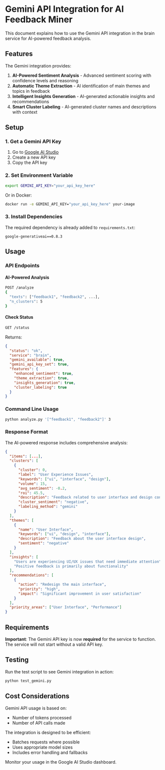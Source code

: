 # Gemini API Integration for AI Feedback Miner

This document explains how to use the Gemini API integration in the brain service for AI-powered feedback analysis.

## Features

The Gemini integration provides:

1. **AI-Powered Sentiment Analysis** - Advanced sentiment scoring with confidence levels and reasoning
2. **Automatic Theme Extraction** - AI identification of main themes and topics in feedback
3. **Intelligent Insights Generation** - AI-generated actionable insights and recommendations
4. **Smart Cluster Labeling** - AI-generated cluster names and descriptions with context

## Setup

### 1. Get a Gemini API Key

1. Go to [Google AI Studio](https://aistudio.google.com/)
2. Create a new API key
3. Copy the API key

### 2. Set Environment Variable

```bash
export GEMINI_API_KEY="your_api_key_here"
```

Or in Docker:

```bash
docker run -e GEMINI_API_KEY="your_api_key_here" your-image
```

### 3. Install Dependencies

The required dependency is already added to `requirements.txt`:

```
google-generativeai==0.8.3
```

## Usage

### API Endpoints

#### AI-Powered Analysis

```bash
POST /analyze
{
  "texts": ["feedback1", "feedback2", ...],
  "n_clusters": 5
}
```

#### Check Status

```bash
GET /status
```

Returns:

```json
{
  "status": "ok",
  "service": "brain",
  "gemini_available": true,
  "gemini_api_key_set": true,
  "features": {
    "enhanced_sentiment": true,
    "theme_extraction": true,
    "insights_generation": true,
    "cluster_labeling": true
  }
}
```

### Command Line Usage

```bash
python analyze.py '["feedback1", "feedback2"]' 3
```

### Response Format

The AI-powered response includes comprehensive analysis:

```json
{
  "items": [...],
  "clusters": [
    {
      "cluster": 0,
      "label": "User Experience Issues",
      "keywords": ["ui", "interface", "design"],
      "volume": 15,
      "avg_sentiment": -0.2,
      "roi": 45.5,
      "description": "Feedback related to user interface and design concerns",
      "cluster_sentiment": "negative",
      "labeling_method": "gemini"
    }
  ],
  "themes": [
    {
      "name": "User Interface",
      "keywords": ["ui", "design", "interface"],
      "description": "Feedback about the user interface design",
      "sentiment": "negative"
    }
  ],
  "insights": [
    "Users are experiencing UI/UX issues that need immediate attention",
    "Positive feedback is primarily about functionality"
  ],
  "recommendations": [
    {
      "action": "Redesign the main interface",
      "priority": "high",
      "impact": "Significant improvement in user satisfaction"
    }
  ],
  "priority_areas": ["User Interface", "Performance"]
}
```

## Requirements

**Important**: The Gemini API key is now **required** for the service to function. The service will not start without a valid API key.

## Testing

Run the test script to see Gemini integration in action:

```bash
python test_gemini.py
```

## Cost Considerations

Gemini API usage is based on:

- Number of tokens processed
- Number of API calls made

The integration is designed to be efficient:

- Batches requests where possible
- Uses appropriate model sizes
- Includes error handling and fallbacks

Monitor your usage in the Google AI Studio dashboard.
